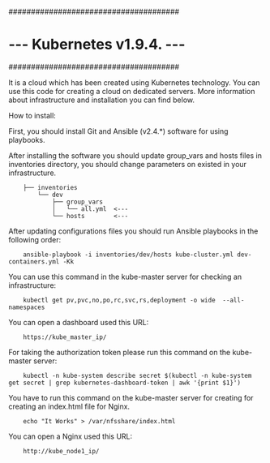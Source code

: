 ######################################
# --- Kubernetes v1.9.4. --- #
######################################

It is a cloud which has been created using Kubernetes technology. You can use this code for creating a cloud on dedicated servers. More information about infrastructure and installation you can find below.

How to install:

First, you should install Git and Ansible (v2.4.*) software for using playbooks.

After installing the software you should update group_vars and hosts files in inventories directory, you should change parameters on existed in your infrastructure.

		├── inventories
		    └── dev
		        ├── group_vars
		        │   └── all.yml  <---
		        └── hosts        <---

After updating configurations files you should run Ansible playbooks in the following order:

		ansible-playbook -i inventories/dev/hosts kube-cluster.yml dev-containers.yml -Kk

You can use this command in the kube-master server for checking an infrastructure:

		kubectl get pv,pvc,no,po,rc,svc,rs,deployment -o wide  --all-namespaces

You can open a dashboard used this URL:

		https://kube_master_ip/

For taking the authorization token please run this command on the kube-master server:

		kubectl -n kube-system describe secret $(kubectl -n kube-system get secret | grep kubernetes-dashboard-token | awk '{print $1}')

You have to run this command on the kube-master server for creating for creating an index.html file for Nginx. 

		echo "It Works" > /var/nfsshare/index.html

You can open a Nginx used this URL:

		http://kube_node1_ip/

